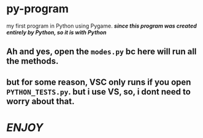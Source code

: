 # py-program
 my first program in Python using Pygame. 
***since this program was created entirely by Python, so it is with Python***
## Ah and yes, open the ``modes.py`` bc here will run all the methods.
## but for some reason, VSC only runs if you open ``PYTHON_TESTS.py``. but i use VS, so, i dont need to worry about that.
# ***ENJOY***
